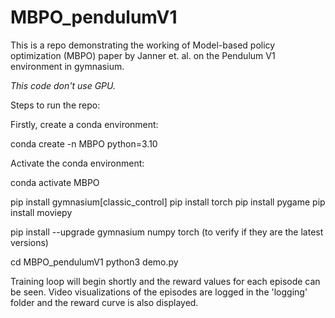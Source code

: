 # MBPO_pendulumV1

This is a repo demonstrating the working of Model-based policy optimization (MBPO) paper by Janner et. al. on the Pendulum V1 environment in gymnasium.

*This code don't use GPU.*

Steps to run the repo:

Firstly, create a conda environment:

 conda create -n MBPO python=3.10
 
Activate the conda environment:

conda activate MBPO

pip install gymnasium[classic_control]
pip install torch
pip install pygame
pip install moviepy

pip install --upgrade gymnasium numpy torch     (to verify if they are the latest versions)


cd MBPO_pendulumV1
python3 demo.py


Training loop will begin shortly and the reward values for each episode can be seen. Video visualizations of the episodes are logged in the 'logging' folder and the reward curve is also displayed.



